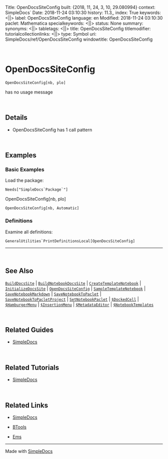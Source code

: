 Title: OpenDocsSiteConfig
built: {2018, 11, 24, 3, 10, 29.080994}
context: SimpleDocs`
Date: 2018-11-24 03:10:30
history: 11.3,,
index: True
keywords: <||>
label: OpenDocsSiteConfig
language: en
Modified: 2018-11-24 03:10:30
paclet: Mathematica
specialkeywords: <||>
status: None
summary: 
synonyms: <||>
tabletags: <||>
title: OpenDocsSiteConfig
titlemodifier: 
tutorialcollectionlinks: <||>
type: Symbol
uri: SimpleDocs/ref/OpenDocsSiteConfig
windowtitle: OpenDocsSiteConfig

<a id="opendocssiteconfig" style="width:0;height:0;margin:0;padding:0;">&zwnj;</a>

# OpenDocsSiteConfig

    OpenDocsSiteConfig[nb, plo]

 has no usage message

<a id="details" style="width:0;height:0;margin:0;padding:0;">&zwnj;</a>

## Details

* OpenDocsSiteConfig has 1 call pattern

<a id="examples" style="width:0;height:0;margin:0;padding:0;">&zwnj;</a>

## Examples

### Basic Examples

Load the package:

    Needs["SimpleDocs`Package`"]

OpenDocsSiteConfig[nb, plo]

    OpenDocsSiteConfig[nb, Automatic]

### Definitions

Examine all definitions:

    GeneralUtilities`PrintDefinitionsLocal[OpenDocsSiteConfig]

---

<a id="see-also" style="width:0;height:0;margin:0;padding:0;">&zwnj;</a>

## See Also

[```BuildDocsSite```](../ref/BuildDocsSite.html) |  [```BuildNotebookDocsSite```](../ref/BuildNotebookDocsSite.html) |  [```CreateTemplateNotebook```](../ref/CreateTemplateNotebook.html) |  [```InitializeDocsSite```](../ref/InitializeDocsSite.html) |  [```OpenDocsSiteConfig```](../ref/OpenDocsSiteConfig.html) |  [```SampleTemplateNotebook```](../ref/SampleTemplateNotebook.html) |  [```SaveNotebookMarkdown```](../ref/SaveNotebookMarkdown.html) |  [```SaveNotebookToPaclet```](../ref/SaveNotebookToPaclet.html) |  [```SaveNotebookToPacletProject```](../ref/SaveNotebookToPacletProject.html) |  [```SetNotebookPaclet```](../ref/SetNotebookPaclet.html) |  [```$DockedCell```](../ref/%24DockedCell.html) |  [```$HamburgerMenu```](../ref/%24HamburgerMenu.html) |  [```$InsertionMenu```](../ref/%24InsertionMenu.html) |  [```$MetadataEditor```](../ref/%24MetadataEditor.html) |  [```$NotebookTemplates```](../ref/%24NotebookTemplates.html)

<a id="related-guides" style="width:0;height:0;margin:0;padding:0;">&zwnj;</a>

## Related Guides

* [SimpleDocs](../guide/SimpleDocs.html)

<a id="related-tutorials" style="width:0;height:0;margin:0;padding:0;">&zwnj;</a>

## Related Tutorials

* [SimpleDocs](../tutorial/SimpleDocs.html)

<a id="related-links" style="width:0;height:0;margin:0;padding:0;">&zwnj;</a>

## Related Links

* [SimpleDocs](https://github.com/b3m2a1/SimpleDocs)

* [BTools](https://github.com/b3m2a1/mathematica-BTools)

* [Ems](https://github.com/b3m2a1/Ems)

---

Made with  [SimpleDocs](https://github.com/b3m2a1/SimpleDocs)